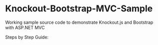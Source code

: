 Knockout-Bootstrap-MVC-Sample
=============================

Working sample source code to demonstrate Knockout.js and Bootstrap with ASP.NET MVC

Steps by Step Guide: 


